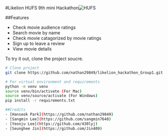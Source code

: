#Likelion HUFS 9th mini Hackathon![HUFS](https://likelion-badge.herokuapp.com/api/likelion_university_badge/v1?university=HUFS)

##Features
* Check movie audience ratings
* Search movie by name
* Check movie catagorized by movie ratings
* Sign up to leave a review
* View movie details

To try it out, clone the project soucre.
```bash
# Clone project
git clone https://github.com/nathan29849/likelion_hackathon_Group1.git

# For virtual environment and requirements
python -m venv venv
source venv/bin/activate (For Mac)
source venv/source/activate (For Windows)
pip install -r requirements.txt

##Credits
- [Hanseok Park](https://github.com/nathan29849)
- [Sangmin Lee](https://github.com/sangmin7648)
- [Yeonju Lee](https://github.com/430lyj)
- [Seunghee Jin](https://github.com/Jin409)
